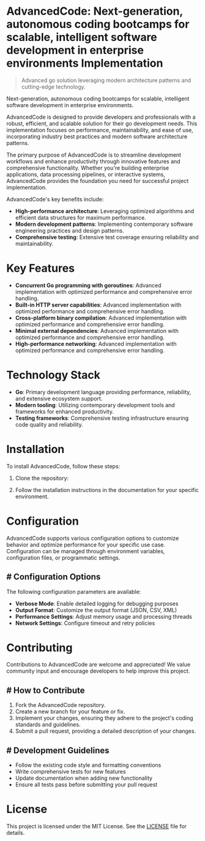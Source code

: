<!-- fallback_AdvancedCode_20250802095107_66169 -->

# AdvancedCode: Next-generation, autonomous coding bootcamps for scalable, intelligent software development in enterprise environments Implementation
> Advanced go solution leveraging modern architecture patterns and cutting-edge technology.

Next-generation, autonomous coding bootcamps for scalable, intelligent software development in enterprise environments.

AdvancedCode is designed to provide developers and professionals with a robust, efficient, and scalable solution for their go development needs. This implementation focuses on performance, maintainability, and ease of use, incorporating industry best practices and modern software architecture patterns.

The primary purpose of AdvancedCode is to streamline development workflows and enhance productivity through innovative features and comprehensive functionality. Whether you're building enterprise applications, data processing pipelines, or interactive systems, AdvancedCode provides the foundation you need for successful project implementation.

AdvancedCode's key benefits include:

* **High-performance architecture**: Leveraging optimized algorithms and efficient data structures for maximum performance.
* **Modern development patterns**: Implementing contemporary software engineering practices and design patterns.
* **Comprehensive testing**: Extensive test coverage ensuring reliability and maintainability.

# Key Features

* **Concurrent Go programming with goroutines**: Advanced implementation with optimized performance and comprehensive error handling.
* **Built-in HTTP server capabilities**: Advanced implementation with optimized performance and comprehensive error handling.
* **Cross-platform binary compilation**: Advanced implementation with optimized performance and comprehensive error handling.
* **Minimal external dependencies**: Advanced implementation with optimized performance and comprehensive error handling.
* **High-performance networking**: Advanced implementation with optimized performance and comprehensive error handling.

# Technology Stack

* **Go**: Primary development language providing performance, reliability, and extensive ecosystem support.
* **Modern tooling**: Utilizing contemporary development tools and frameworks for enhanced productivity.
* **Testing frameworks**: Comprehensive testing infrastructure ensuring code quality and reliability.

# Installation

To install AdvancedCode, follow these steps:

1. Clone the repository:


2. Follow the installation instructions in the documentation for your specific environment.

# Configuration

AdvancedCode supports various configuration options to customize behavior and optimize performance for your specific use case. Configuration can be managed through environment variables, configuration files, or programmatic settings.

## # Configuration Options

The following configuration parameters are available:

* **Verbose Mode**: Enable detailed logging for debugging purposes
* **Output Format**: Customize the output format (JSON, CSV, XML)
* **Performance Settings**: Adjust memory usage and processing threads
* **Network Settings**: Configure timeout and retry policies

# Contributing

Contributions to AdvancedCode are welcome and appreciated! We value community input and encourage developers to help improve this project.

## # How to Contribute

1. Fork the AdvancedCode repository.
2. Create a new branch for your feature or fix.
3. Implement your changes, ensuring they adhere to the project's coding standards and guidelines.
4. Submit a pull request, providing a detailed description of your changes.

## # Development Guidelines

* Follow the existing code style and formatting conventions
* Write comprehensive tests for new features
* Update documentation when adding new functionality
* Ensure all tests pass before submitting your pull request

# License

This project is licensed under the MIT License. See the [LICENSE](https://github.com/Muramatsuu/AdvancedCode/blob/main/LICENSE) file for details.
